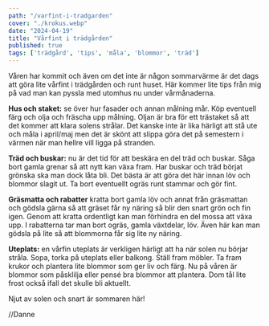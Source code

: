 ```yaml
---
path: "/varfint-i-tradgarden"
cover: "./krokus.webp"
date: "2024-04-19"
title: "Vårfint i trädgården"
published: true
tags: ['trädgård', 'tips', 'måla', 'blommor', 'träd']
---
```


Våren har kommit och även om det inte är någon sommarvärme är det dags att göra lite vårfint i trädgården och runt huset. Här kommer lite tips från mig på vad man kan pyssla med utomhus nu under vårmånaderna. 

**Hus och staket:** se över hur fasader och annan målning mår. Köp eventuell färg och olja och fräscha upp målning. Oljan är bra för ett trästaket så att det kommer att klara solens strålar. Det kanske inte är lika härligt att stå ute och måla i april/maj men det är skönt att slippa göra det på semestern i värmen när man hellre vill ligga på stranden. 

**Träd och buskar:** nu är det tid för att beskära en del träd och buskar. Såga bort gamla grenar så att nytt kan växa fram. Har buskar och träd börjat grönska ska man dock låta bli. Det bästa är att göra det här innan löv och blommor slagit ut. Ta bort eventuellt ogräs runt stammar och gör fint. 

**Gräsmatta och rabatter** kratta bort gamla löv och annat från gräsmattan och gödsla gärna så att gräset får ny näring så blir den snart grön och fin igen. Genom att kratta ordentligt kan man förhindra en del mossa att växa upp. I rabatterna tar man bort ogräs, gamla växtdelar, löv. Även här kan man gödsla på lite så att blommorna får sig lite ny näring. 

**Uteplats:** en vårfin uteplats är verkligen härligt att ha när solen nu börjar stråla. Sopa, torka på uteplats eller balkong. Ställ fram möbler. Ta fram krukor och plantera lite blommor som ger liv och färg. Nu på våren är blommor som påsklilja eller pensé bra blommor att plantera. Dom tål lite frost också ifall det skulle bli aktuellt. 

Njut av solen och snart är sommaren här! 

//Danne
